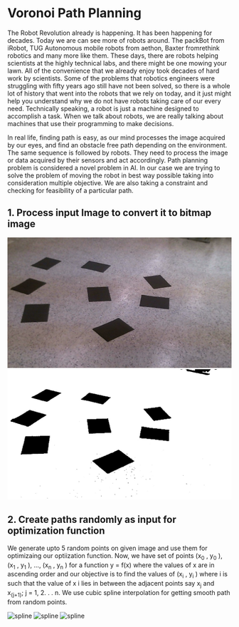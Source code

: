 # Voronoi Path Planning
The Robot Revolution already is happening. It has been happening for decades. Today we are can see more of robots around. The packBot from iRobot, TUG Autonomous mobile robots from aethon, Baxter fromrethink robotics and many more like them. These days, there are robots helping scientists at the highly technical labs, and there might be one mowing your lawn. All of the convenience that we already enjoy took decades of hard work by scientists. Some of the problems that robotics engineers were struggling with fifty years ago still have not been solved, so there is a whole lot of history that went into the robots that we rely on today, and it just might help you understand why we do not have robots taking care of our every need. Technically speaking, a robot is just a machine designed to accomplish a task. When we talk about robots, we are really talking about machines that use their programming to make decisions.

In real life, finding path is easy, as our mind processes the image acquired by our eyes, and find an obstacle free path depending on the environment. The same sequence is followed by robots. They need to process the image or data acquired by their sensors and act accordingly. Path planning problem is considered a novel problem in AI. In our case we are trying to solve the problem of moving the robot in best way possible taking into consideration multiple objective. We are also taking a constraint and checking for feasibility of a particular path.

## 1. Process input Image to convert it to bitmap image 
![realimage](/project/results/image.jpg?raw=true "Real Image")
![processedImage](/project/results/out.jpg?raw=true "Processed Image")

## 2. Create paths randomly as input for optimization function
We generate upto 5 random points on given image and use them for optimizaing our optiization function. Now, we have set of points (x<sub>0</sub> , y<sub>0</sub> ), (x<sub>1</sub> , y<sub>1</sub> ), ..., (x<sub>n</sub> , y<sub>n</sub> ) for a function y = f(x) where the values of x are in ascending order and our objective is to find the values of (x<sub>i</sub> , y<sub>i</sub> ) where i is such that the value of x i lies in between the adjacent points say x<sub>j</sub> and x<sub>(j+1)</sub>; j = 1, 2. . . n. We use cubic spline interpolation for getting smooth path from random points.

![spline](https://github.com/adarshnair01/Voronoi-Path-Planning/blob/master/figures/path.png?raw=true "Spline Interpolation")
![spline](https://github.com/adarshnair01/Voronoi-Path-Planning/blob/master/figures/x_spline.png?raw=true "Spline Interpolation")
![spline](https://github.com/adarshnair01/Voronoi-Path-Planning/blob/master/figures/y_spline.png?raw=true "Spline Interpolation")
